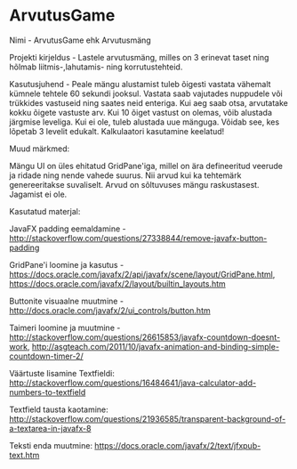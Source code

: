 # ArvutusGame
Nimi - ArvutusGame ehk Arvutusmäng

Projekti kirjeldus - Lastele arvutusmäng, milles on 3 erinevat taset ning hõlmab liitmis-,lahutamis- ning korrutustehteid. 

Kasutusjuhend - Peale mängu alustamist tuleb õigesti vastata vähemalt kümnele tehtele 60 sekundi jooksul. Vastata saab vajutades nuppudele või trükkides vastuseid ning saates neid enteriga. Kui aeg saab otsa, arvutatake kokku õigete vastuste arv. Kui 10 õiget vastust on olemas, võib alustada järgmise leveliga. Kui ei ole, tuleb alustada uue mänguga. Võidab see, kes lõpetab 3 levelit edukalt. Kalkulaatori kasutamine keelatud!

Muud märkmed:

Mängu UI on üles ehitatud GridPane'iga, millel on ära defineeritud veerude ja ridade ning nende vahede suurus. Nii arvud kui ka tehtemärk genereeritakse suvaliselt. Arvud on sõltuvuses mängu raskustasest. Jagamist ei ole. 

Kasutatud materjal:

JavaFX padding eemaldamine - http://stackoverflow.com/questions/27338844/remove-javafx-button-padding

GridPane'i loomine ja kasutus - https://docs.oracle.com/javafx/2/api/javafx/scene/layout/GridPane.html, https://docs.oracle.com/javafx/2/layout/builtin_layouts.htm

Buttonite visuaalne muutmine - http://docs.oracle.com/javafx/2/ui_controls/button.htm

Taimeri loomine ja muutmine - http://stackoverflow.com/questions/26615853/javafx-countdown-doesnt-work, http://asgteach.com/2011/10/javafx-animation-and-binding-simple-countdown-timer-2/

Väärtuste lisamine Textfieldi: http://stackoverflow.com/questions/16484641/java-calculator-add-numbers-to-textfield

Textfield tausta kaotamine: http://stackoverflow.com/questions/21936585/transparent-background-of-a-textarea-in-javafx-8

Teksti enda muutmine: https://docs.oracle.com/javafx/2/text/jfxpub-text.htm
